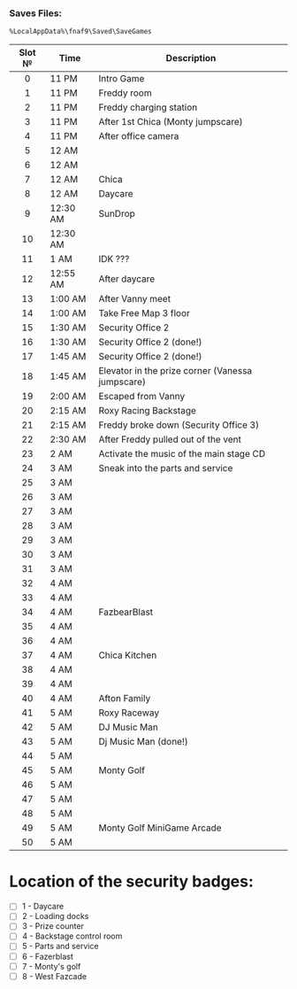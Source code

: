 ### Saves Files:
```
%LocalAppData%\fnaf9\Saved\SaveGames
```

| Slot № | Time | Description |
|:---:|---|---|
| 0 | 11 PM | Intro Game |
| 1 | 11 PM | Freddy room |
| 2 | 11 PM | Freddy charging station |
| 3 | 11 PM | After 1st Chica (Monty jumpscare)  |
| 4 | 11 PM | After office camera |
| 5 | 12 AM |  |
| 6 | 12 AM |  |
| 7 | 12 AM | Chica |
| 8 | 12 AM | Daycare |
| 9 | 12:30 AM | SunDrop |
| 10 | 12:30 AM |  |
| 11 | 1 AM | IDK ??? |
| 12 | 12:55 AM | After daycare |
| 13 | 1:00 AM | After Vanny meet |
| 14 | 1:00 AM | Take Free Map 3 floor |
| 15 | 1:30 AM | Security Office 2 |
| 16 | 1:30 AM | Security Office 2 (done!) |
| 17 | 1:45 AM | Security Office 2 (done!) |
| 18 | 1:45 AM | Elevator in the prize corner (Vanessa jumpscare) |
| 19 | 2:00 AM | Escaped from Vanny |
| 20 | 2:15 AM | Roxy Racing Backstage |
| 21 | 2:15 AM | Freddy broke down (Security Office 3) |
| 22 | 2:30 AM | After Freddy pulled out of the vent |
| 23 | 2 AM | Activate the music of the main stage CD |
| 24 | 3 AM | Sneak into the parts and service |
| 25 | 3 AM |  |
| 26 | 3 AM |  |
| 27 | 3 AM |  |
| 28 | 3 AM |  |
| 29 | 3 AM |  |
| 30 | 3 AM |  |
| 31 | 3 AM |  |
| 32 | 4 AM |  |
| 33 | 4 AM |  |
| 34 | 4 AM | FazbearBlast |
| 35 | 4 AM |  |
| 36 | 4 AM |  |
| 37 | 4 AM | Chica Kitchen |
| 38 | 4 AM |  |
| 39 | 4 AM |  |
| 40 | 4 AM | Afton Family |
| 41 | 5 AM | Roxy Raceway |
| 42 | 5 AM | DJ Music Man |
| 43 | 5 AM | Dj Music Man (done!) |
| 44 | 5 AM |  |
| 45 | 5 AM | Monty Golf |
| 46 | 5 AM |  |
| 47 | 5 AM |  |
| 48 | 5 AM |  |
| 49 | 5 AM | Monty Golf MiniGame Arcade |
| 50 | 5 AM |  |

# Location of the security badges:
- [ ] 1 - Daycare
- [ ] 2 - Loading docks
- [ ] 3 - Prize counter
- [ ] 4 - Backstage control room
- [ ] 5 - Parts and service
- [ ] 6 - Fazerblast
- [ ] 7 - Monty's golf
- [ ] 8 - West Fazcade
